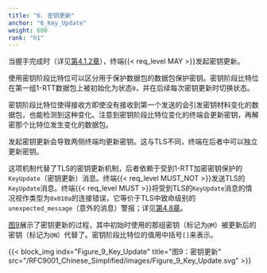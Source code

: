 ```yaml
---
title: "6. 密钥更新"
anchor: "6_Key_Update"
weight: 600
rank: "h1"
---
```


当握手完成时（详见[第4.1.2章](#4.1.2_Handshake_Confirmed)），终端{{< req_level MAY >}}发起密钥更新。

使用密钥阶段比特位可以区分用于保护数据包的数据包保护密钥。密钥阶段比特位在第一组1-RTT数据包上被初始化为状态`0`，并在后续每次密钥更新时切换状态。

密钥阶段比特位使得接收方即使没有接收到第一个发送的会引发密钥材料变化的数据包，也能检测到这种变化。注意到密钥阶段比特位变化的终端会更新密钥，再解密那个比特位发生变化的数据包。

发起密钥更新会导致两侧终端均更新密钥。这与TLS不同，终端在后者中可以独立更新密钥。

这项机制代替了TLS的密钥更新机制，后者依赖于受到1-RTT加密密钥保护的`KeyUpdate`（密钥更新）消息。终端{{< req_level MUST_NOT >}}发送TLS的`KeyUpdate`消息。终端{{< req_level MUST >}}将受到TLS的`KeyUpdate`消息的情况视作类型为`0x010a`的连接错误，它等价于TLS中致命级别的`unexpected_message`（意外的消息）警报；详见[第4.8章](#4.8_TLS_Errors)。

[图9](#Figure_9_Key_Update)展示了密钥更新的过程，其中初始时使用的那组密钥（标记为`@M`）被更新后的密钥（标记为`@N`）代替了。密钥阶段比特位的值用中括号`[]`来表示。

{{< block_img
indx="Figure_9_Key_Update"
title="图9：密钥更新"
src="/RFC9001_Chinese_Simplified/images/Figure_9_Key_Update.svg" >}}

